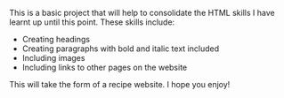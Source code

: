 This is a basic project that will help to consolidate the HTML skills I have
learnt up until this point. These skills include:
- Creating headings
- Creating paragraphs with bold and italic text included
- Including images
- Including links to other pages on the website

This will take the form of a recipe website. I hope you enjoy!
